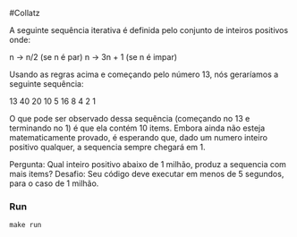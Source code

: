 #Collatz

A seguinte sequência iterativa é definida pelo conjunto de inteiros positivos onde:

n -> n/2 (se n é par) n -> 3n + 1 (se n é impar)

Usando as regras acima e começando pelo número 13, nós geraríamos a seguinte sequência:

13 40 20 10 5 16 8 4 2 1

O que pode ser observado dessa sequência (começando no 13 e terminando no 1) é que ela contém 10 items. Embora ainda não esteja matematicamente provado, é esperando que, dado um numero inteiro positivo qualquer, a sequencia sempre chegará em 1.

Pergunta: Qual inteiro positivo abaixo de 1 milhão, produz a sequencia com mais items? Desafio: Seu código deve executar em menos de 5 segundos, para o caso de 1 milhão.

### Run
```
make run
```

